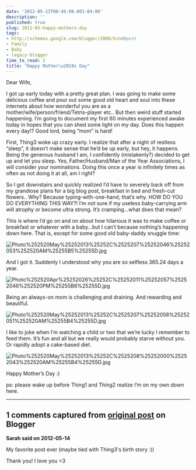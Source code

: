 ```yaml
---
date: '2012-05-13T08:46:00.001-04:00'
description: ''
published: true
slug: 2012-05-happy-mothers-day
tags:
- http://schemas.google.com/blogger/2008/kind#post
- Family
- Baby
- legacy-blogger
time_to_read: 5
title: "Happy Mother\u2019s Day"
---
```



Dear Wife,

I got up early today with a pretty great plan. I was going to make some delicious coffee and pour out some good old heart and soul into these internets about how wonderful you are as a mother/wife/person/friend/Tetris-player etc.. But then weird stuff started happening. I’m going to document my first 60 minutes experienced awake today in hopes that you can shed some light on my day. Does this happen every day!? Good lord, being “mom” is hard!

First, Thing3 woke up crazy early. I realize that after a night of restless “sleep”, it doesn’t make sense that he’d be up early, but hey, it happens. Being the generous husband I am, I confidently (mistakenly?) decided to get up and let you sleep. Yes, Father/Husband/Man of the Year Associations, I will consider your nominations. Doing this once a year is infinitely times as often as not doing it at all, am I right?

So I got downstairs and quickly realized I’d have to severely back off from my grandiose plans for a big blog post, breakfast in bed and fresh-cut flowers.. Why? Because typing-with-one-hand, that’s why. HOW DO YOU DO EVERYTHING THIS WAY?! I’m not sure if my useless baby-carrying arm will atrophy or become ultra strong. It’s cramping…what does that mean?

This is where I’d go on and on about how hilarious it was to make coffee or breakfast or whatever with a baby…but I can’t because nothing’s happening down here. That is, except for some good old baby-daddy snuggle time:

![Photo%252520May%25252013%25252C%2525207%25252046%25252053%252520AM%25255B5%25255D.jpg](Photo%252520May%25252013%25252C%2525207%25252046%25252053%252520AM%25255B5%25255D.jpg)

And I got it. Suddenly I understood why you are so selfless 365.24 days a year.

![Photo%252520Apr%25252026%25252C%25252011%25252057%25252046%252520PM%25255B6%25255D.jpg](Photo%252520Apr%25252026%25252C%25252011%25252057%25252046%252520PM%25255B6%25255D.jpg)

Being an always-on mom is challenging and draining. And rewarding and beautiful.  

![Photo%252520May%25252013%25252C%2525207%25252058%25252051%252520AM%25255B4%25255D.jpg](Photo%252520May%25252013%25252C%2525207%25252058%25252051%252520AM%25255B4%25255D.jpg)

I like to joke when I’m watching a child or two that we’re lucky I remember to feed them. It’s fun and all but we really would probably starve without you. Or rapidly adopt a cake-based diet.

![Photo%252520May%25252013%25252C%2525208%25252000%25252043%252520AM%25255B4%25255D.jpg](Photo%252520May%25252013%25252C%2525208%25252000%25252043%252520AM%25255B4%25255D.jpg)

Happy Mother’s Day :)

ps: please wake up before Thing1 and Thing2 realize I’m on my own down here.

---

## 1 comments captured from [original post](https://blog.wassupy.com/2012/05/happy-mothers-day.html) on Blogger

**Sarah said on 2012-05-14**

My favorite post ever (maybe tied with Thing3's birth story :))

Thank you! I love you &lt;3


